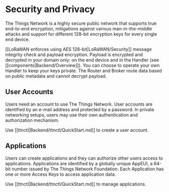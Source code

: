 # Security and Privacy

The Things Network is a highly secure public network that supports true end-to-end encryption, mitigations against various man-in-the-middle attacks and support for different 128-bit encryption keys for every single end device.

[[LoRaWAN enforces using AES 128-bit|LoRaWAN/Security]] message integrity check and payload encryption. Payload is encrypted and decrypted in your domain only: on the end device and in the Handler (see [[components|Backend/Overview]]). You can choose to operate your own Handler to keep your keys private. The Router and Broker route data based on public metadata and cannot decrypt payload.

## User Accounts

Users need an account to use The Things Network. User accounts are identified by an e-mail address and protected by a password. In private networking setups, users may use their own authentication and authorization mechanism.

Use [[ttnctl|Backend/ttnctl/QuickStart.md]] to create a user account.

## Applications

Users can create applications and they can authorize other users access to applications. Applications are identified by a globally unique AppEUI, a 64-bit number issued by The Things Network Foundation. Each Application has one or more Access Keys to access application data.

Use [[ttnctl|Backend/ttnctl/QuickStart.md]] to manage applications.
